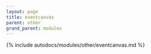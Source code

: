 ```yaml
---
layout: page
title: eventcanvas
parent: other
grand_parent: modules
---
```


{% include autodocs/modules/other/eventcanvas.md %}
